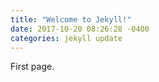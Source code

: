 ```yaml
---
title: "Welcome to Jekyll!"
date: 2017-10-20 08:26:28 -0400
categories: jekyll update
---
```

First page.
